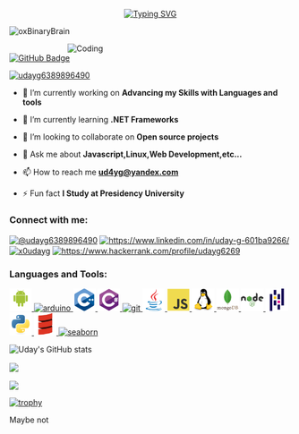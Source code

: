 <p align="center">
  <a href="https://git.io/typing-svg"><img src="https://readme-typing-svg.demolab.com?font=Fira+Code&pause=600&random=false&width=490&height=49&lines=Hi!+there+I'm+Uday+G;Welcome+to+my+Github+Profile!;Working+on+Open-Source+Contributions;Web+Development+%7C+Software+Engineering+;AI+Tools+%7C+Crypto+%7C+Gaming+%7C+Coding;Machine+learning+Enthusiast" alt="Typing SVG" /></a>
</p>

<p align="left"> <img src="https://komarev.com/ghpvc/?username=oxBinaryBrain&label=Profile%20views&color=0e75b6&style=flat" alt="oxBinaryBrain" /> </p>

<img align="right" alt="Coding" width="400" src="https://github.com/sivamsinghsh/Portfolio/blob/main/assets/img/professional%20skills.gif?raw=true&rid=giphy.gif&ct=g">

<p align="left"> <a href="https://github.com/oxBinaryBrain?tab=followers"><img src="https://img.shields.io/github/followers/oxBinaryBrain?label=Followers&style=social" alt="GitHub Badge"></a>
</p>

<p align="left"> <a href="https://twitter.com/@udayg6389896490" target="blank"><img src="https://img.shields.io/twitter/follow/udayg6389896490?logo=twitter&style=for-the-badge" alt="udayg6389896490" /></a> </p>

- 🔭 I’m currently working on **Advancing my Skills with Languages and tools**

- 🌱 I’m currently learning **.NET Frameworks**

- 👯 I’m looking to collaborate on **Open source projects**

- 💬 Ask me about **Javascript,Linux,Web Development,etc...**

- 📫 How to reach me **ud4yg@yandex.com**

- ⚡ Fun fact **I Study at Presidency University**



<h3 align="left">Connect with me:</h3>
<p align="left">
<a href="https://twitter.com/@udayg6389896490" target="blank"><img align="center" src="https://raw.githubusercontent.com/rahuldkjain/github-profile-readme-generator/master/src/images/icons/Social/twitter.svg" alt="@udayg6389896490" height="30" width="40" /></a>
<a href="https://linkedin.com/in/https://www.linkedin.com/in/uday-g-601ba9266/" target="blank"><img align="center" src="https://raw.githubusercontent.com/rahuldkjain/github-profile-readme-generator/master/src/images/icons/Social/linked-in-alt.svg" alt="https://www.linkedin.com/in/uday-g-601ba9266/" height="30" width="40" /></a>
<a href="https://kaggle.com/x0udayg" target="blank"><img align="center" src="https://raw.githubusercontent.com/rahuldkjain/github-profile-readme-generator/master/src/images/icons/Social/kaggle.svg" alt="x0udayg" height="30" width="40" /></a>
<a href="https://www.hackerrank.com/https://www.hackerrank.com/profile/udayg6269" target="blank"><img align="center" src="https://raw.githubusercontent.com/rahuldkjain/github-profile-readme-generator/master/src/images/icons/Social/hackerrank.svg" alt="https://www.hackerrank.com/profile/udayg6269" height="30" width="40" /></a>
</p>



<h3 align="left">Languages and Tools:</h3>
<p align="left"> <a href="https://developer.android.com" target="_blank" rel="noreferrer"> <img src="https://raw.githubusercontent.com/devicons/devicon/master/icons/android/android-original-wordmark.svg" alt="android" width="40" height="40"/> </a> <a href="https://www.arduino.cc/" target="_blank" rel="noreferrer"> <img src="https://cdn.worldvectorlogo.com/logos/arduino-1.svg" alt="arduino" width="40" height="40"/> </a> <a href="https://www.w3schools.com/cpp/" target="_blank" rel="noreferrer"> <img src="https://raw.githubusercontent.com/devicons/devicon/master/icons/cplusplus/cplusplus-original.svg" alt="cplusplus" width="40" height="40"/> </a> <a href="https://www.w3schools.com/cs/" target="_blank" rel="noreferrer"> <img src="https://raw.githubusercontent.com/devicons/devicon/master/icons/csharp/csharp-original.svg" alt="csharp" width="40" height="40"/> </a> <a href="https://git-scm.com/" target="_blank" rel="noreferrer"> <img src="https://www.vectorlogo.zone/logos/git-scm/git-scm-icon.svg" alt="git" width="40" height="40"/> </a> <a href="https://www.java.com" target="_blank" rel="noreferrer"> <img src="https://raw.githubusercontent.com/devicons/devicon/master/icons/java/java-original.svg" alt="java" width="40" height="40"/> </a> <a href="https://developer.mozilla.org/en-US/docs/Web/JavaScript" target="_blank" rel="noreferrer"> <img src="https://raw.githubusercontent.com/devicons/devicon/master/icons/javascript/javascript-original.svg" alt="javascript" width="40" height="40"/> </a> <a href="https://www.linux.org/" target="_blank" rel="noreferrer"> <img src="https://raw.githubusercontent.com/devicons/devicon/master/icons/linux/linux-original.svg" alt="linux" width="40" height="40"/> </a> </a> <a href="https://www.mongodb.com/" target="_blank" rel="noreferrer"> <img src="https://raw.githubusercontent.com/devicons/devicon/master/icons/mongodb/mongodb-original-wordmark.svg" alt="mongodb" width="40" height="40"/> </a> <a href="https://nodejs.org" target="_blank" rel="noreferrer"> <img src="https://raw.githubusercontent.com/devicons/devicon/master/icons/nodejs/nodejs-original-wordmark.svg" alt="nodejs" width="40" height="40"/> </a> <a href="https://pandas.pydata.org/" target="_blank" rel="noreferrer"> <img src="https://raw.githubusercontent.com/devicons/devicon/2ae2a900d2f041da66e950e4d48052658d850630/icons/pandas/pandas-original.svg" alt="pandas" width="40" height="40"/> </a> <a href="https://www.python.org" target="_blank" rel="noreferrer"> <img src="https://raw.githubusercontent.com/devicons/devicon/master/icons/python/python-original.svg" alt="python" width="40" height="40"/> </a> <a href="https://www.scala-lang.org" target="_blank" rel="noreferrer"> <img src="https://raw.githubusercontent.com/devicons/devicon/master/icons/scala/scala-original.svg" alt="scala" width="40" height="40"/> </a> <a href="https://seaborn.pydata.org/" target="_blank" rel="noreferrer"> <img src="https://seaborn.pydata.org/_images/logo-mark-lightbg.svg" alt="seaborn" width="40" height="40"/> </a> </p>




![Uday's GitHub stats](https://github-readme-stats.vercel.app/api?username=oxBinaryBrain&show_icons=true&theme=dark)


<p>
<img align='center' src='https://github-readme-stats.vercel.app/api/top-langs/?username=oxBinaryBrain&theme=dark'>
</p>

<img align='center' src='https://streak-stats.demolab.com/?user=oxBinaryBrain&theme=dark'>

[![trophy](https://github-profile-trophy.vercel.app/?username=oxBinaryBrain&theme=darkhub)](https://github.com/ryo-ma/github-profile-trophy)

Maybe not 
